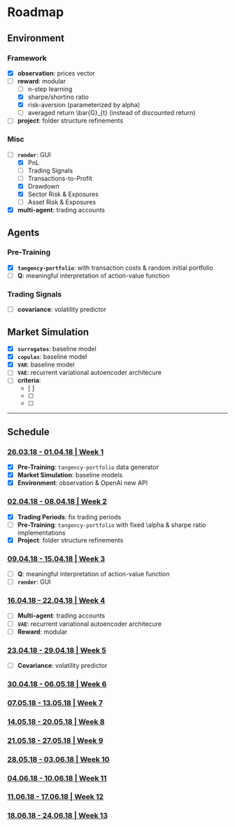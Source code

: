 # Roadmap

## Environment

### Framework

- [x] **observation**: prices vector
- [ ] **reward**: modular
    * [ ] n-step learning
    * [x] sharpe/shortino ratio
    * [x] risk-aversion (parameterized by alpha)
    * [ ] averaged return \bar{G}_{t} (instead of discounted return)
- [ ] **project**: folder structure refinements

### Misc

- [ ] **`render`**: GUI
    * [x] PnL
    * [ ] Trading Signals
    * [ ] Transactions-to-Profit
    * [x] Drawdown
    * [x] Sector Risk & Exposures
    * [ ] Asset Risk & Exposures
- [x] **multi-agent**: trading accounts

## Agents

### Pre-Training

- [x] **`tangency-portfolio`**: with transaction costs & random initial portfolio
- [ ] **Q**: meaningful interpretation of action-value function

### Trading Signals

- [ ] **covariance**: volatility predictor

## Market Simulation

- [x] **`surrogates`**: baseline model
- [x] **`copulas`**: baseline model
- [x] **`VAR`**: baseline model
- [ ] **`VAE`**: recurrent variational autoencoder architecure
- [ ] **criteria**:
    - [ ]
    - [ ]
    - [ ]

---

## Schedule

### [26.03.18 - 01.04.18 | Week 1](../log/week_1.ipynb)

- [x] **Pre-Training**: `tangency-portfolio` data generator
- [x] **Market Simulation**: baseline models
- [x] **Environment**: observation & OpenAI new API

### [02.04.18 - 08.04.18 | Week 2](../log/week_2.ipynb)

- [x] **Trading Periods**: fix trading periods
- [ ] **Pre-Training**: `tangency-portfolio` with fixed \alpha & sharpe ratio implementations
- [x] **Project**: folder structure refinements

### [09.04.18 - 15.04.18 | Week 3](../log/week_3.ipynb)

- [ ] **Q**: meaningful interpretation of action-value function
- [ ] **`render`**: GUI

### [16.04.18 - 22.04.18 | Week 4](../log/week_4.ipynb)

- [ ] **Multi-agent**: trading accounts
- [ ] **`VAE`**: recurrent variational autoencoder architecure
- [ ] **Reward**: modular

### [23.04.18 - 29.04.18 | Week 5](../log/week_5.ipynb)

- [ ] **Covariance**: volatility predictor

### [30.04.18 - 06.05.18 | Week 6](../log/week_6.ipynb)

### [07.05.18 - 13.05.18 | Week 7](../log/week_7.ipynb)

### [14.05.18 - 20.05.18 | Week 8](../log/week_8.ipynb)

### [21.05.18 - 27.05.18 | Week 9](../log/week_9.ipynb)

### [28.05.18 - 03.06.18 | Week 10](../log/week_10.ipynb)

### [04.06.18 - 10.06.18 | Week 11](../log/week_11.ipynb)

### [11.06.18 - 17.06.18 | Week 12](../log/week_12.ipynb)

### [18.06.18 - 24.06.18 | Week 13](../log/week_13.ipynb)